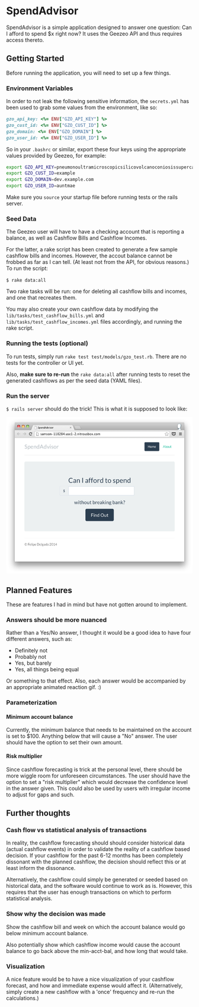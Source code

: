 # SpendAdvisor

SpendAdvisor is a simple application designed to answer one question:
Can I afford to spend $x right now? It uses the Geezeo API and thus
requires access thereto.

## Getting Started

Before running the application, you will need to set up a few things.

### Environment Variables

In order to not leak the following sensitive information, the
`secrets.yml` has been used to grab some values from the environment, like so:

```ruby
gzo_api_key: <%= ENV["GZO_API_KEY"] %>
gzo_cust_id: <%= ENV["GZO_CUST_ID"] %>
gzo_domain: <%= ENV["GZO_DOMAIN"] %>
gzo_user_id: <%= ENV["GZO_USER_ID"] %>
```

So in your `.bashrc` or similar, export these four keys using the
appropriate values provided by Geezeo, for example:

```bash
export GZO_API_KEY=pneumonoultramicroscopicsilicovolcanoconiosissupercalifragilisticexpialidocious
export GZO_CUST_ID=example
export GZO_DOMAIN=dev.example.com
export GZO_USER_ID=auntmae
```

Make sure you `source` your startup file before running tests or the rails server.

### Seed Data

The Geezeo user will have to have a checking account that is reporting
a balance, as well as Cashflow Bills and Cashflow Incomes.

For the latter, a rake script has been created to generate a few
sample cashflow bills and incomes. However, the accout balance cannot
be frobbed as far as I can tell. (At least not from the API,
for obvious reasons.) To run the script:

`$ rake data:all`

Two rake tasks will be run: one for deleting all cashflow bills and
incomes, and one that recreates them.

You may also create your own cashflow data by modifying the
`lib/tasks/test_cashflow_bills.yml` and
`lib/tasks/test_cashflow_incomes.yml` files accordingly, and running
the rake script.

### Running the tests (optional)

To run tests, simply run `rake test test/models/gzo_test.rb`. There
are no tests for the controller or UI yet. 

Also, **make sure to re-run** the `rake data:all` after running tests to
reset the generated cashflows as per the seed data (YAML files).

### Run the server

`$ rails server` should do the trick! This is what it is supposed to look like:

![SpendAdvisor screenshot](app/assets/images/spendadvisor.png?raw=true)

## Planned Features

These are features I had in mind but have not gotten around to implement.

### Answers should be more nuanced

Rather than a Yes/No answer, I thought it would be a good idea to have
four different answers, such as:

* Definitely not
* Probably not
* Yes, but barely
* Yes, all things being equal

Or something to that effect. Also, each answer would be accompanied by
an appropriate animated reaction gif. :)

### Parameterization

#### Minimum account balance

Currently, the minimum balance that needs to be maintained on the
account is set to $100. Anything below that will cause a "No"
answer. The user should have the option to set their own amount.

#### Risk multiplier

Since cashflow forecasting is trick at the personal level, there
should be more wiggle room for unforeseen circumstances. The user
should have the option to set a "risk multiplier" which would decrease
the confidence level in the answer given. This could also be used by
users with irregular income to adjust for gaps and such.

## Further thoughts

### Cash flow vs statistical analysis of transactions 

In reality, the cashflow forecasting should should consider historical
data (actual cashflow events) in order to validate the reality of a
cashflow based decision. If your cashflow for the past 6-12 months has
been completely dissonant with the planned cashflow, the decision
should reflect this or at least inform the dissonance.

Alternatively, the cashflow could simply be generated or seeded based
on historical data, and the software would continue to work as
is. However, this requires that the user has enough transactions on
which to perform statistical analysis.

### Show why the decision was made

Show the cashflow bill and week on which the account balance would go
below minimum account balance.

Also potentially show which cashflow income would cause the account
balance to go back above the min-acct-bal, and how long that would
take.

### Visualization

A nice feature would be to have a nice visualization of your cashflow
forecast, and how and immediate expense would affect
it. (Alternatively, simply create a new cashflow with a 'once'
frequency and re-run the calculations.)
